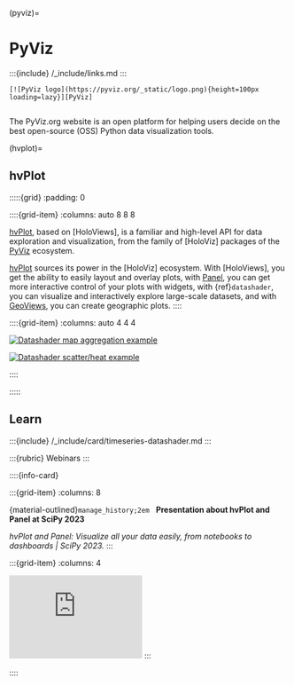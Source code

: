 (pyviz)=
# PyViz

:::{include} /_include/links.md
:::

```{div} .float-right
[![PyViz logo](https://pyviz.org/_static/logo.png){height=100px loading=lazy}][PyViz]
```
```{div} .clearfix
```

The PyViz.org website is an open platform for helping users decide on the best
open-source (OSS) Python data visualization tools.

(hvplot)=
## hvPlot

:::::{grid}
:padding: 0

::::{grid-item}
:columns: auto 8 8 8

[hvPlot], based on [HoloViews], is a familiar and high-level API for data
exploration and visualization, from the family of [HoloViz] packages of
the [PyViz] ecosystem.

[hvPlot] sources its power in the [HoloViz] ecosystem. With [HoloViews], you get the
ability to easily layout and overlay plots, with [Panel], you can get more interactive
control of your plots with widgets, with {ref}`datashader`, you can
visualize and interactively explore large-scale datasets, and with [GeoViews], you can
create geographic plots.
::::

::::{grid-item}
:columns: auto 4 4 4

[![Datashader map aggregation example][ds1]][ds1]

[![Datashader scatter/heat example][ds2]][ds2]

[ds1]: https://github.com/crate/crate-clients-tools/assets/453543/7f38dff6-04bc-429e-9d31-6beeb9289c4b
[ds2]: https://github.com/crate/crate-clients-tools/assets/453543/23561a87-fb4f-4154-9891-1b3068e40579

::::

:::::


## Learn

:::{include} /_include/card/timeseries-datashader.md
:::


:::{rubric} Webinars
:::

::::{info-card}

:::{grid-item}
:columns: 8

{material-outlined}`manage_history;2em` &nbsp; **Presentation about hvPlot and Panel at SciPy 2023**

_hvPlot and Panel: Visualize all your data easily, from notebooks to dashboards | SciPy 2023._
:::

:::{grid-item}
:columns: 4

<iframe width="240" src="https://www.youtube-nocookie.com/embed/eWpVUPHrCIA?si=J0w5yG56Ld4fIXfm" title="YouTube video player" frameborder="0" allow="accelerometer; autoplay; clipboard-write; encrypted-media; gyroscope; picture-in-picture; web-share" allowfullscreen></iframe>
:::

::::



[GeoViews]: https://geoviews.org/
[hvPlot]: https://hvplot.holoviz.org/
[Panel]: https://panel.holoviz.org/
[PyViz]: https://pyviz.org/
